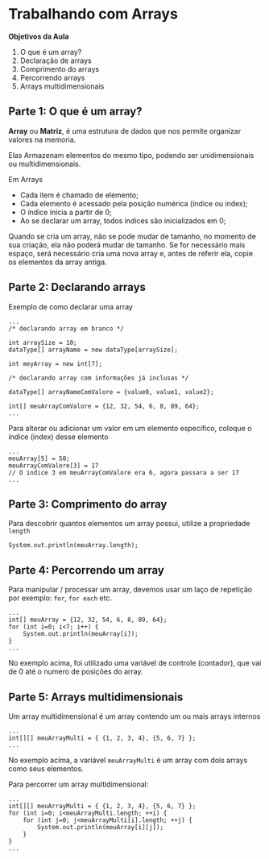 # Trabalhando com Arrays

**Objetivos da Aula**

1. O que é um array?
2. Declaração de arrays
3. Comprimento do arrays
4. Percorrendo arrays
5. Arrays multidimensionais



## Parte 1: O que é um array?

**Array** ou **Matriz**, é uma estrutura de dados que nos permite organizar valores na memoria. 

Elas Armazenam elementos do mesmo tipo, podendo ser unidimensionais ou multidimensionais.

Em Arrays

- Cada item é chamado de elemento;
- Cada elemento é acessado pela posição numérica (índice ou index);
- O índice inicia a partir de 0;
- Ao se declarar um array, todos índices são inicializados em 0;

Quando se cria um array, não se pode mudar de tamanho, no momento de sua criação, ela não poderá mudar de tamanho. Se for necessário mais espaço, será necessário cria uma nova array e, antes de referir ela, copie os elementos da array antiga.



## Parte 2: Declarando arrays

Exemplo de como declarar uma array

```
...
/* declarando array em branco */

int arraySize = 10;
dataType[] arrayName = new dataType[arraySize];

int meyArray = new int[7];

/* declarando array com informações já inclusas */

dataType[] arrayNameComValore = {value0, value1, value2};

int[] meuArrayComValore = {12, 32, 54, 6, 8, 89, 64};
...
```

Para alterar ou adicionar um valor em um elemento especifico, coloque o índice (index) desse elemento

```
...
meuArray[5] = 50;
meuArrayComValore[3] = 17
// O indice 3 em meuArrayComValore era 6, agora passara a ser 17
...
```



## Parte 3: Comprimento do array

Para descobrir quantos elementos um array possui, utilize a propriedade `length`

```
System.out.println(meuArray.length);
```



## Parte 4: Percorrendo um array

Para manipular / processar um array, devemos usar um laço de repetição por exemplo: `for`, `for each` etc.

```
...
int[] meuArray = {12, 32, 54, 6, 8, 89, 64};
for (int i=0; i<7; i++) {
	System.out.println(meuArray[i]);
}
...
```

No exemplo acima, foi utilizado uma variável de controle (contador), que vai de 0 até o numero de posições do array.



## Parte 5: Arrays multidimensionais

Um array multidimensional é um array contendo um ou mais arrays internos

```
...
int[][] meuArrayMulti = { {1, 2, 3, 4}, {5, 6, 7} };
...
```

No exemplo acima, a variável `meuArrayMulti` é um array com dois arrays como seus elementos.

Para percorrer um array multidimensional:

```
...
int[][] meuArrayMulti = { {1, 2, 3, 4}, {5, 6, 7} };
for (int i=0; i<meuArrayMulti.length; ++i) {
	for (int j=0; j<meuArrayMulti[i].length; ++j) {
		System.out.println(meuArray[i][j]);
	}
}
...
```


